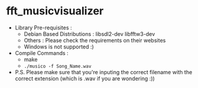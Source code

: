 # fft_musicvisualizer
* Library Pre-requisites : 
  * Debian Based Distributions : libsdl2-dev libfftw3-dev
  * Others : Please check the requirements on their websites
  * Windows is not supported :)
* Compile Commands : 
  * make 
  * ```./musico -f Song_Name.wav```
* P.S. Please make sure that you're inputing the correct filename with the correct extension (which is .wav if you are wondering :))
